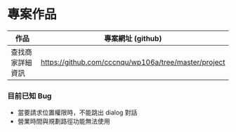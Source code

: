 # 專案作品

作品     |  專案網址 (github)
---------|-------------------------------
查找商家詳細資訊  | https://github.com/cccnqu/wp106a/tree/master/project


### 目前已知 Bug
* 當要請求位置權限時，不能跳出 dialog 對話
* 營業時間與規劃路徑功能無法使用